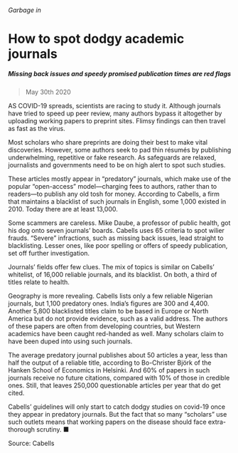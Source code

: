 ###### Garbage in
# How to spot dodgy academic journals 
##### Missing back issues and speedy promised publication times are red flags 
> May 30th 2020 


AS COVID-19 spreads, scientists are racing to study it. Although journals have tried to speed up peer review, many authors bypass it altogether by uploading working papers to preprint sites. Flimsy findings can then travel as fast as the virus.
Most scholars who share preprints are doing their best to make vital discoveries. However, some authors seek to pad thin résumés by publishing underwhelming, repetitive or fake research. As safeguards are relaxed, journalists and governments need to be on high alert to spot such studies.

These articles mostly appear in “predatory” journals, which make use of the popular “open-access” model—charging fees to authors, rather than to readers—to publish any old tosh for money. According to Cabells, a firm that maintains a blacklist of such journals in English, some 1,000 existed in 2010. Today there are at least 13,000.
Some scammers are careless. Mike Daube, a professor of public health, got his dog onto seven journals’ boards. Cabells uses 65 criteria to spot wilier frauds. “Severe” infractions, such as missing back issues, lead straight to blacklisting. Lesser ones, like poor spelling or offers of speedy publication, set off further investigation.
Journals’ fields offer few clues. The mix of topics is similar on Cabells’ whitelist, of 16,000 reliable journals, and its blacklist. On both, a third of titles relate to health.


Geography is more revealing. Cabells lists only a few reliable Nigerian journals, but 1,100 predatory ones. India’s figures are 300 and 4,400. Another 5,800 blacklisted titles claim to be based in Europe or North America but do not provide evidence, such as a valid address. The authors of these papers are often from developing countries, but Western academics have been caught red-handed as well. Many scholars claim to have been duped into using such journals.
The average predatory journal publishes about 50 articles a year, less than half the output of a reliable title, according to Bo-Christer Björk of the Hanken School of Economics in Helsinki. And 60% of papers in such journals receive no future citations, compared with 10% of those in credible ones. Still, that leaves 250,000 questionable articles per year that do get cited.


Cabells’ guidelines will only start to catch dodgy studies on covid-19 once they appear in predatory journals. But the fact that so many “scholars” use such outlets means that working papers on the disease should face extra-thorough scrutiny. ■
Source: Cabells 

